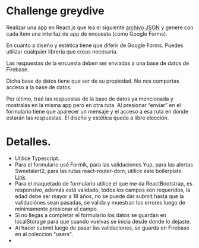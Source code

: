 # Challenge **greydive**

Realizar una app en React.js que lea el siguiente [archivo JSON](https://drive.google.com/file/d/1hsOMsEHx5mjFSt0nIPovciai8DdLq0Nu/view?usp=sharing) y genere con cada ítem una interfaz de app de encuesta (como Google Forms).

En cuanto a diseño y estética tiene que diferir de Google Forms. Puedes utilizar cualquier librería que creas necesaria.

  

Las respuestas de la encuesta deben ser enviadas a una base de datos de Firebase.

Dicha base de datos tiene que ser de su propiedad. No nos compartas acceso a la base de datos.

  

Por último, traé las respuestas de la base de datos ya mencionada y mostralas en la misma app pero en otra ruta. Al presionar “enviar” en el formulario tiene que aparecer un mensaje y el acceso a esa ruta en donde estarán las respuestas. El diseño y estética queda a libre elección.

# Detalles.

- Utilice  Typescript.  
- Para el formulario usé  Formik, para las validaciones Yup, para las alertas Sweetalert2, para las rutas react-router-dom, utilice este boilerplate [Link](https://github.com/Julian1993ARG/boilerplate-vite-react-typescript).  
- Para el maquetado de formulario utilice el que me da ReactBootstrap, es responsivo, además  está validado, todos los campos son requeridos, la edad debe ser mayor a 18 años, no se puede dar submit hasta que la validaciónes sean pasadas, se valida y muestran los errores luego de mínimamente presionar el campo.  
- Si no llegas a completar el formulario los datos se guardan en localStorage para que cuando vuelvas se inicia desde donde lo dejaste.  
- Al hacer submit luego de pasar las validaciones, se guarda en Firebase en al coleccion "users".  
-